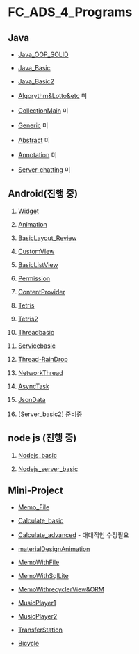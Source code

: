 # FC_ADS_4_Programs

## Java
+ [Java_OOP_SOLID](https://github.com/youjisang/ADS_Java_OOP_SOLID.git)

+ [Java_Basic](https://github.com/youjisang/ADS_Java_Basic.git)

+ [Java_Basic2](https://github.com/youjisang/ADS_Java_Basic2.git) 

+ [Algorythm&Lotto&etc](https://github.com/youjisang/Algorithm_Lotto_etc.git) 미

+ [CollectionMain](https://github.com/youjisang/Collection_Study.git) 미

+ [Generic](https://github.com/youjisang/Generic.git) 미

+ [Abstract](https://github.com/youjisang/Abstract.git) 미

+ [Annotation](https://github.com/youjisang/Annotation.git) 미

+ [Server-chatting](https://github.com/youjisang/Server-chatting.git) 미

## Android(진행 중)

 1. [Widget](https://github.com/youjisang/Widget.git)
 
 2. [Animation](https://github.com/youjisang/Animation.git)
 
 3. [BasicLayout_Review](https://github.com/youjisang/BasicLayout_Review.git)
 
 4. [CustomVIew](https://github.com/youjisang/CustomView.git)
 
 5. [BasicListView](https://github.com/youjisang/BasicListView.git)
 
 6. [Permission](https://github.com/youjisang/Android_Permission.git)
 
 7. [ContentProvider](https://github.com/youjisang/Content_Provider.git)
 
 8. [Tetris](https://github.com/youjisang/Tetris.git)
 
 9. [Tetris2](https://github.com/youjisang/Tetris2.git)
 
10. [Threadbasic](https://github.com/youjisang/threadbasic.git)

11. [Servicebasic](https://github.com/youjisang/ServiceBasic.git)

12. [Thread-RainDrop](https://github.com/youjisang/Thread-RainDrop.git)

13. [NetworkThread](https://github.com/youjisang/Thread-RainDrop.git)

14. [AsyncTask](https://github.com/youjisang/AsyncTask.git)

15. [JsonData](https://github.com/youjisang/JsonData.git)

16. [Server_basic2] 준비중

## node js (진행 중)

1. [Nodejs_basic](https://github.com/youjisang/nodejs_basic.git)

2. [Nodejs_server_basic](https://github.com/youjisang/nodejs_server_basic.git)


## Mini-Project

- [Memo_File](https://github.com/youjisang/Memo_file.git)

- [Calculate_basic](https://github.com/youjisang/Calculate_basic.git)

- [Calculate_advanced](https://github.com/youjisang/Calculate_advanced.git) - 대대적인 수정필요

- [materialDesignAnimation](https://github.com/youjisang/materialDesign_propertyAnimation.git)

- [MemoWithFile](https://github.com/youjisang/Android_Memo.git)

- [MemoWithSqlLite](https://github.com/youjisang/Android_Memo_WithDB.git)

- [MemoWithrecyclerView&ORM](https://github.com/youjisang/Android_Memo_with_recyclerViewAndORM.git)

- [MusicPlayer1](https://github.com/youjisang/MusicPlayer.git)

- [MusicPlayer2](https://github.com/youjisang/MusicPlayer2.git)

- [TransferStation](https://github.com/youjisang/TransferStation.git)

- [Bicycle](https://github.com/youjisang/Bicycle.git)





